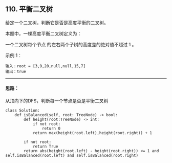 ## 110. 平衡二叉树
给定一个二叉树，判断它是否是高度平衡的二叉树。

本题中，一棵高度平衡二叉树定义为：

一个二叉树每个节点 的左右两个子树的高度差的绝对值不超过 1 。

 

示例 1：

```
输入：root = [3,9,20,null,null,15,7]
输出：true
```
***
#### 思路：
从顶向下的DFS，判断每一个节点是否是平衡二叉树
```
class Solution:
    def isBalanced(self, root: TreeNode) -> bool:
        def height(root:TreeNode) -> int:
            if not root:
                return 0
            return max(height(root.left),height(root.right)) + 1
        
        if not root:
            return True
        return abs(height(root.left) - height(root.right)) <= 1 and self.isBalanced(root.left) and self.isBalanced(root.right)


```